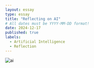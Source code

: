 ```yaml
---
layout: essay
type: essay
title: "Reflecting on AI"
# All dates must be YYYY-MM-DD format!
date: 2024-12-17
published: true
labels:
  - Artificial Intelligence
  - Reflection
---
```

![ai](https://github.com/user-attachments/assets/5d8334ef-73fb-41a4-a028-180186c2dbf0)

